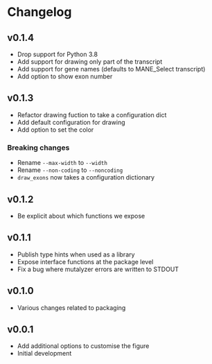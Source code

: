 # Changelog

<!---
Newest changes should be on top.

This document is user facing. Please word the changes in such a way
that users understand how the changes affect the new version.
--->


## v0.1.4
+ Drop support for Python 3.8
+ Add support for drawing only part of the transcript
+ Add support for gene names (defaults to MANE_Select transcript)
+ Add option to show exon number

## v0.1.3
+ Refactor drawing fuction to take a configuration dict
+ Add default configuration for drawing
+ Add option to set the color

### Breaking changes
+ Rename `--max-width` to `--width`
+ Rename `--non-coding` to `--noncoding`
+ `draw_exons` now takes a configuration dictionary

## v0.1.2
+ Be explicit about which functions we expose

## v0.1.1
+ Publish type hints when used as a library
+ Expose interface functions at the package level
+ Fix a bug where mutalyzer errors are written to STDOUT

## v0.1.0
+ Various changes related to packaging

## v0.0.1
+ Add additional options to customise the figure
+ Initial development
